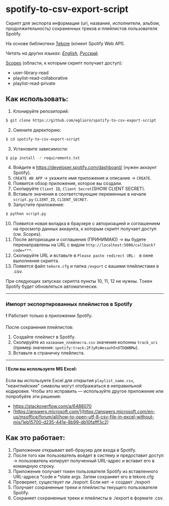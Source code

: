 # spotify-to-csv-export-script
Скрипт для экспорта информации (uri, название, исполнители, альбом, продолжительность) сохраненных треков и плейлистов пользователя Spotify.

На основе библиотеки [Tekore](https://github.com/felix-hilden/tekore) (клиент Spotify Web API).

*Читать на других языках: [English](README.md), [Русский](README.ru.md).*

[Scopes](https://developer.spotify.com/documentation/general/guides/authorization/scopes/) (области, к которым скрипт получает доступ):
- user-library-read 
- playlist-read-collaborative 
- playlist-read-private

## Как использовать:
1. Клонируйте репозиторий:
~~~bash
$ git clone https://github.com/egliorn/spotify-to-csv-export-script
~~~
2. Смените директорию:
~~~bash
$ cd spotify-to-csv-export-script
~~~
3. Установите зависимости:
~~~bash
$ pip install -r requirements.txt
~~~
4. Войдите в https://developer.spotify.com/dashboard/ (нужен аккаунт Spotify).
5. `CREATE AN APP` -> укажите имя приложения и описание -> `CREATE`.
6. Появится обзор приложения, которое вы создали.
7. Скопируйте `Client ID`, `Client Secret`(SHOW CLIENT SECRET).
8. Вставьте значения в соответствующие переменные в начале `script.py` `CLIENT_ID`, `CLIENT_SECRET`.
9. Запустите приложение:
~~~bash
$ python script.py
~~~
10. Появится новая вкладка в браузере с авторизацией и соглашением на просмотр данных аккаунта, к которым скрипт получает доступ (см. Scopes).
11. После авторизации и соглашения (ПРИНИМАЮ) -> вы будете перенаправлены на URL с видом `http://localhost:5000/callback?code=***`.
12. Скопируйте URL и вставьте в `Please paste redirect URL: ` в окне выполнения скрипта.
13. Появятся файл `tekore.cfg` и папка `/export` с вашими плейлистами в .csv.

При следующих запусках скрипта пункты 10, 11, 12 не нужны. Tокен Spotify будет обновляться автоматически.

____
### Импорт экспортированных плейлистов в Spotify
:exclamation: Работает только в приложении Spotify.

После сохранения плейлистов:
1. Создайте плейлист в Spotify.
2. Скопируйте из `название_плейлиста.csv` значения колонны `track_uri` 
(пример значения: `spotify:track:2FJyRsWesaxh5nOTDQWBMw`).
3. Вставьте в страничку плейлиста.

____
#### :grey_exclamation: Если вы используете MS Excel:
Если вы используете Excel для открытия `playlist_name.csv`, "неанглийские" символы могут отображаться в неправильной кодировке.
Чтобы это исправить — используйте другое приложение или попробуйте эти решения:
- https://stackoverflow.com/a/6488070
- [https://answers.microsoft.com/](https://answers.microsoft.com/en-us/msoffice/forum/all/how-to-open-utf-8-csv-file-in-excel-without-mis/1eb15700-d235-441e-8b99-db10fafff3c2)

## Как это работает:
1. Приложение открывает веб-браузер для входа в Spotify.
2. После того как пользователь войдет в систему и предоставит доступ -> пользователь копирует полученный URL-адрес и вставит его в командную строку.
3. Приложение получает токен пользователя Spotify из вставленного URL-адреса *code и *state args. Затем сохраняет его в tekore.cfg
4. Проверяет, существует ли ./export. Если нет -> создает ./export
5. Получает сохраненные треки и плейлисты текущего пользователя Spotify.
6. Сохраняет сохраненные треки и плейлисты в ./export в формате .csv.
